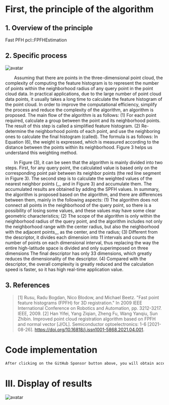 #  First, the principle of the algorithm 

##  1. Overview of the principle 

 Fast PFH pcl::FPFHEstimation  

##  2. Specific process 

 ![avatar]( 20210529115939219.png) 

   Assuming that there are points in the three-dimensional point cloud, the complexity of computing the feature histogram is to represent the number of points within the neighborhood radius of any query point in the point cloud data. In practical applications, due to the large number of point cloud data points, it usually takes a long time to calculate the feature histogram of the point cloud. In order to improve the computational efficiency, simplify the process and reduce the complexity of the algorithm, an algorithm is proposed. The main flow of the algorithm is as follows: (1) For each point required, calculate a group between the point and its neighborhood points. The result of this step is called a simplified feature histogram. (2) Re-determine the neighborhood points of each point, and use the neighboring ones to calculate the final histogram (called). The formula is as follows: In Equation (6), the weight is expressed, which is measured according to the distance between the points within its neighborhood. Figure 3 helps us understand this weighting method.  

   In Figure (3), it can be seen that the algorithm is mainly divided into two steps. First, for any query point, the calculated value is based only on the corresponding point pair between its neighbor points (the red line segment in Figure 3). The second step is to calculate the weighted values of the nearest neighbor points (,,, and in Figure 3) and accumulate them. The accumulated results are obtained by adding the SPFH values. In summary, the algorithm is proposed based on the algorithm, and there are differences between them, mainly in the following aspects: (1) The algorithm does not connect all points in the neighborhood of the query point, so there is a possibility of losing some values, and these values may have some clear geometric characteristics; (2) The scope of the algorithm is only within the neighborhood radius of the query point, and the algorithm includes not only the neighborhood range with the center radius, but also the neighborhood with the adjacent points,,, as the center, and the radius; (3) Different from the descriptor, it divides each dimension into 11 intervals and counts the number of points on each dimensional interval, thus replacing the way the entire high-latitude space is divided and only superimposed on three dimensions The final descriptor has only 33 dimensions, which greatly reduces the dimensionality of the descriptor. (4) Compared with the descriptor, the overall complexity is greatly reduced and the calculation speed is faster, so it has high real-time application value. 

##  3. References 

>  [1] Rusu, Radu Bogdan, Nico Blodow, and Michael Beetz. "Fast point feature histograms (FPFH) for 3D registration." In 2009 IEEE International Conference on Robotics and Automation, pp. 3212-3217. IEEE, 2009. [2] Han Yifei, Yang Ziqian, Zheng Fu, Wang Yanqiu, Sun Zhibin. Improved point cloud registration algorithm based on FPFH and normal vector [J/OL]. Semiconductor optoelectronics: 1-6 [2021-08-26]. https://doi.org/10.16818/j.issn1001-5868.2021.04.001. 

#  Code implementation 

  ```python  
After clicking on the GitHub Sponsor button above, you will obtain access permissions to my private code repository ( https://github.com/slowlon/my_code_bar ) to view this blog code. By searching the code number of this blog, you can find the code you need, code number is: 2024020309574297890
  ```  
#  III. Display of results 

 ![avatar]( 2020050419052284.png) 

